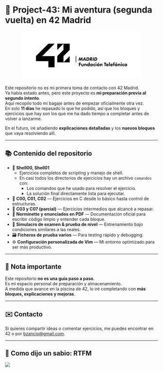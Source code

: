 # 🚀 Project-43: Mi aventura (segunda vuelta) en 42 Madrid

<p align="center">
  <img src="./assets/42-Madrid.jpg" width="400" />
</p>

Este repositorio no es mi primera toma de contacto con 42 Madrid.  
Ya había estado antes, pero este proyecto es **mi preparación previa al segundo intento**.  
Aquí recopilo todo mi bagaje antes de empezar oficialmente otra vez.  
En solo **11 días** he repasado lo que he podido, así que los bloques y ejercicios que hay son los que me ha dado tiempo a completar antes de volver a lanzarme.

En el futuro, iré añadiendo **explicaciones detalladas** y los **nuevos bloques** que vaya resolviendo allí.

---

## 📚 Contenido del repositorio

- 📂 **Shell00, Shell01**  
  - Ejercicios completos de scripting y manejo de shell.  
  - En casi todos los directorios de ejercicios hay un archivo `comandos` con:  
    - Los comandos que he usado para resolver el ejercicio.  
    - La solución final directamente lista para ejecutar.
- 📂 **C00, C01, C02** — Ejercicios en C desde lo básico hasta control de estructuras.  
- 📂 **C03 y C07 (parcial)** — Ejercicios intermedios que alcancé a repasar.  
- 📄 **Norminette y enunciados en PDF** — Documentación oficial para escribir código limpio y entender cada bloque.  
- 📝 **Simulacro de examen & prueba de nivel** — Entrenamiento bajo condiciones similares a las reales.  
- 🗃️ **Ficheros de prueba varios** — Para testing rápido y debugging.  
- ⚙️ **Configuración personalizada de Vim** — Mi entorno optimizado para ser más productivo.

---

## 🎯 Nota importante

Este repositorio **no es una guía paso a paso**.  
Es mi espacio personal de preparación y almacenamiento.  
A medida que avance en la piscina de 42, lo iré completando con **más bloques, explicaciones y mejoras**.

---

## ✉️  Contacto

Si quieres compartir ideas o comentar ejercicios, me puedes encontrar en 42 o por bzancio@gmail.com.

---

<p align="center">
  <h2>🔹 <strong>Como dijo un sabio: RTFM</strong></h2>
  
  <img src="./assets/mem1.png" width="350" />
</p>

